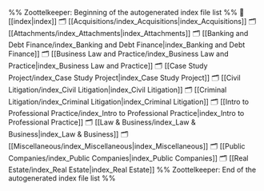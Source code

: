 %% Zoottelkeeper: Beginning of the autogenerated index file list  %%
📄 [[index|index]]
🗂️ [[Acquisitions/index_Acquisitions|index_Acquisitions]]
🗂️ [[Attachments/index_Attachments|index_Attachments]]
🗂️ [[Banking and Debt Finance/index_Banking and Debt Finance|index_Banking and Debt Finance]]
🗂️ [[Business Law and Practice/index_Business Law and Practice|index_Business Law and Practice]]
🗂️ [[Case Study Project/index_Case Study Project|index_Case Study Project]]
🗂️ [[Civil Litigation/index_Civil Litigation|index_Civil Litigation]]
🗂️ [[Criminal Litigation/index_Criminal Litigation|index_Criminal Litigation]]
🗂️ [[Intro to Professional Practice/index_Intro to Professional Practice|index_Intro to Professional Practice]]
🗂️ [[Law & Business/index_Law & Business|index_Law & Business]]
🗂️ [[Miscellaneous/index_Miscellaneous|index_Miscellaneous]]
🗂️ [[Public Companies/index_Public Companies|index_Public Companies]]
🗂️ [[Real Estate/index_Real Estate|index_Real Estate]]
%% Zoottelkeeper: End of the autogenerated index file list  %%
